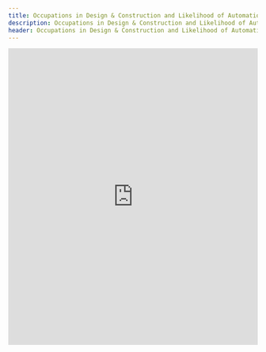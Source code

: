 ```yaml
---
title: Occupations in Design & Construction and Likelihood of Automation
description: Occupations in Design & Construction and Likelihood of Automation
header: Occupations in Design & Construction and Likelihood of Automation
---
```


<iframe frameborder="no" border="0" marginwidth="0" marginheight="0" width="100%" height="600" src="https://public.tableau.com/views/OccupationsbyStateandLikelihoodofAutomation/OccupationsinDesignConstructionandLikelihoodofAutomation?:embed=y&:display_count=yes"></iframe>
